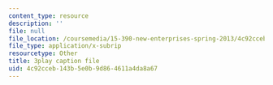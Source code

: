 ```yaml
---
content_type: resource
description: ''
file: null
file_location: /coursemedia/15-390-new-enterprises-spring-2013/4c92cceb143b5e0b9d864611a4da8a67_Ma3ANiGPVNU.vtt
file_type: application/x-subrip
resourcetype: Other
title: 3play caption file
uid: 4c92cceb-143b-5e0b-9d86-4611a4da8a67
---
```

